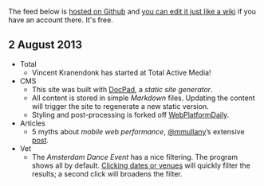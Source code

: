 The feed below is [hosted on Github](https://github.com/aquariumtap/total-news/blob/master/latest.html.md) and [you can edit it just like a wiki](http://prose.io/#aquariumtap/total-news/edit/master/latest.html.md) if you have an account there. It's free.
 
## 2 August 2013
 
 - Total
   - Vincent Kranendonk has started at Total Active Media!
 - CMS
   - This site was built with [DocPad](http://docpad.org/), a *static site generator*.
   - All content is stored in simple *Markdown* files. Updating the content will trigger the site to regenerate a new static version.
   - Styling and post-processing is forked off [WebPlatformDaily](https://github.com/simevidas/webplatformdaily-site).
 - Articles
   - 5 myths about *mobile web performance*, [@mmullany]()’s extensive [post](http://www.sencha.com/blog/5-myths-about-mobile-web-performance/).
 - Vet
   - The *Amsterdam Dance Event* has a nice filtering. The program shows all by default. [Clicking dates or venues](http://www.amsterdam-dance-event.nl/program/festival/events/) will quickly filter the results; a second click will broadens the filter.